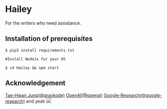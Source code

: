 # Hailey
For the writers who need assistance.

## Installation of prerequisites

 ```$ git clone https://github.com/TabSpaceTab/Hailey.git && cd Hailey
$ pip3 install requirements.txt

 #Install NodeJs for your OS

$ cd Hailey && npm start

```


## Acknowledgement

[Tae-Hwan Jung(@graykode)](https://github.com/graykode)
[OpenAI(@openai)](https://github.com/oepnai)
[Google-Research(@google-research)](https://github.com/google-research)
and yeah
![](https://media.giphy.com/media/ThpMkGy7mFr12th14M/giphy.gif)
